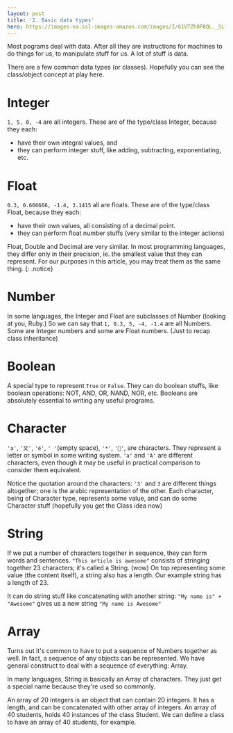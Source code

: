 ```yaml
---
layout: post
title: '2. Basic data types'
hero: https://images-na.ssl-images-amazon.com/images/I/61VTZh0P8QL._SL1000_.jpg
---
```


Most pograms deal with data. After all they are instructions for machines
to do things for us, to manipulate stuff for us. A lot of stuff is data.

There are a few common data types (or classes). Hopefully you can see the class/object
concept at play here.

# Integer

`1, 5, 0, -4` are all integers. These are of the type/class Integer, because they each:
- have their own integral values, and
- they can perform integer stuff, like adding, subtracting, exponentiating, etc.

# Float

`0.3, 0.666666, -1.4, 3.1415` all are floats. These are of the type/class Float, because they each:
- have their own values, all consisting of a decimal point.
- they can perform float number stuffs (very similar to the integer actions)

Float, Double and Decimal are very similar. In most programming languages, they differ only in their precision, ie. the
smallest value that they can represent. For our purposes in this article, you may treat them as the same thing.
{: .notice}

# Number

In some languages, the Integer and Float are subclasses of Number (looking at you, Ruby.) So we can say that
`1, 0.3, 5, -4, -1.4` are all Numbers. Some are Integer numbers and some are Float numbers. (Just to recap
class inheritance)

# Boolean

A special type to represent `True` or `False`. They can do boolean stuffs, like boolean operations: NOT, AND, OR, NAND, NOR, etc.
Booleans are absolutely essential to writing any useful programs.

# Character

`'a'`, `'文'`, `'é'`, `' '`(empty space), `'*'`, `'🐔'`, are characters. They represent a letter or symbol in some writing system.
`'a'` and `'A'` are different characters, even though it may be useful in practical comparison to consider them equivalent.

Notice the quotation around the characters: `'3'` and `3` are different things altogether; one is the arabic representation of the other.
Each character, being of Character type, represents some value, and can do some Character stuff (hopefully you get the Class idea now)

# String

If we put a number of characters together in sequence, they can form words and sentences.
`"This article is awesome"` consists of stringing together 23 characters; it's called a String. (wow)
On top representing some value (the content itself), a string also has a length. Our example string has a length of 23.

It can do string stuff like concatenating with another string: `"My name is" + "Awesome"` gives us a new string `"My name is Awesome"`

# Array

Turns out it's common to have to put a sequence of Numbers together as well.
In fact, a sequence of any objects can be represented.
We have general construct to deal with a sequence of everything: Array.

In many languages, String is basically an Array of characters.
They just get a special name because they're used so commonly.

An array of 20 integers is an object that can contain 20 integers. It has a length, and can be concatenated with other array of integers.
An array of 40 students, holds 40 instances of the class Student. We can define a class to have an array of 40 students, for example.
